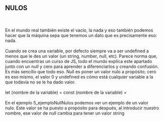 <h2>NULOS</h2>
<br>
<br>
En el mundo real también existe el vacío, la nada y eso también podemos hacer que la máquina sepa que tenemos un dato que es precisamente eso: nada. 
<br>
<br>
Cuando se crea una variable, por defecto siempre va a ser undefined a menos que le des un valor (un string, number, null, etc). Parece norma que, cuando encuentras un curso de JS, todo el mundo explica este apartado junto con un null y cero para aprender a diferenciarlos y creando confusión. Es más sencillo que todo eso. Null es poner un valor nulo a propósito; cero es eso mismo, el valor 0 y undefined es cómo está cualquier variable a la que todavía no se le ha dado valor.
<br>
<br>
let (nombre de la variable) = 
const (nombre de la variable) =
<br>
<br>
En el ejemplo 5_ejemploNullNulos podemos ver un ejemplo de un valor nulo. Este valor se ha puesto a propósito para después, al introducir nuestro nombre, ese valor de null cambia para tener un valor string